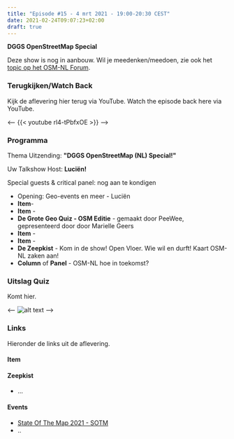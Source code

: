 ```yaml
---
title: "Episode #15 - 4 mrt 2021 - 19:00-20:30 CEST"
date: 2021-02-24T09:07:23+02:00
draft: true
---
```


__DGGS OpenStreetMap Special__ 

Deze show is nog in aanbouw. 
Wil je meedenken/meedoen, 
zie ook het [topic op het OSM-NL Forum](https://forum.openstreetmap.org/viewtopic.php?id=71853).
 
### Terugkijken/Watch Back
Kijk de aflevering hier terug via YouTube. Watch the episode back here via YouTube.

<-- {{< youtube rl4-tPbfxOE >}}  -->

### Programma

Thema Uitzending: __"DGGS OpenStreetMap (NL) Special!"__ 

Uw Talkshow Host: __Luciën!__

Special guests & critical panel: nog aan te kondigen

- Opening: Geo-events en meer  - Luciën 
- __Item__- 
- __Item__ - 
- __De Grote Geo Quiz - OSM Editie__ - gemaakt door PeeWee, gepresenteerd door door Marielle Geers
- __Item__ - 
- __Item__ - 
- __De Zeepkist__ - Kom in de show! Open Vloer. Wie wil en durft! Kaart OSM-NL zaken aan!
- __Column__ of __Panel__ - OSM-NL hoe in toekomst?

### Uitslag Quiz

Komt hier.

<-- ![alt text](/images/episode-0012/uitslag-quiz.png "Uitslag van De Grote Geo Quiz")   -->


### Links
Hieronder de links uit de aflevering.

#### Item

#### Zeepkist

* ...

#### Events

* [State Of The Map 2021 - SOTM](https://2021.stateofthemap.org/)
* ..

